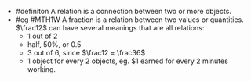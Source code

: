 - #definiton A relation is a connection between two or more objects.
- #eg #MTH1W A fraction is a relation between two values or quantities. $\frac12$ can have several meanings that are all relations:
	- 1 out of 2
	- half, 50%, or 0.5
	- 3 out of 6, since $\frac12 = \frac36$
	- 1 object for every 2 objects, eg. $1 earned for every 2 minutes working.